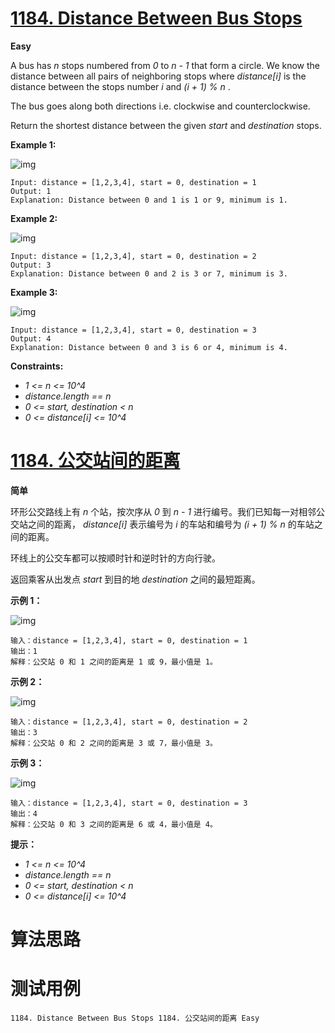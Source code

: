 # [1184. Distance Between Bus Stops][enTitle]

**Easy**

A bus has  *n*  stops numbered from  *0*  to  *n - 1*  that form a circle. We know the distance between all pairs of neighboring stops where  *distance[i]*  is the distance between the stops number  *i*  and  *(i + 1) % n* .

The bus goes along both directions i.e. clockwise and counterclockwise.

Return the shortest distance between the given  *start*  and  *destination*  stops.



**Example 1:** 

![img](https://assets.leetcode.com/uploads/2019/09/03/untitled-diagram-1.jpg)

```
Input: distance = [1,2,3,4], start = 0, destination = 1
Output: 1
Explanation: Distance between 0 and 1 is 1 or 9, minimum is 1.
```



**Example 2:** 

![img](https://assets.leetcode.com/uploads/2019/09/03/untitled-diagram-1-1.jpg)

```
Input: distance = [1,2,3,4], start = 0, destination = 2
Output: 3
Explanation: Distance between 0 and 2 is 3 or 7, minimum is 3.

```



**Example 3:** 

![img](https://assets.leetcode.com/uploads/2019/09/03/untitled-diagram-1-2.jpg)

```
Input: distance = [1,2,3,4], start = 0, destination = 3
Output: 4
Explanation: Distance between 0 and 3 is 6 or 4, minimum is 4.

```



**Constraints:** 

-  *1 <= n <= 10^4*  
-  *distance.length == n*  
-  *0 <= start, destination < n*  
-  *0 <= distance[i] <= 10^4* 


# [1184. 公交站间的距离][cnTitle]

**简单**

环形公交路线上有  *n*  个站，按次序从  *0*  到  *n - 1*  进行编号。我们已知每一对相邻公交站之间的距离， *distance[i]*  表示编号为  *i*  的车站和编号为  *(i + 1) % n*  的车站之间的距离。

环线上的公交车都可以按顺时针和逆时针的方向行驶。

返回乘客从出发点  *start*  到目的地  *destination*  之间的最短距离。



**示例 1：** 

![img](https://assets.leetcode-cn.com/aliyun-lc-upload/uploads/2019/09/08/untitled-diagram-1.jpg)

```
输入：distance = [1,2,3,4], start = 0, destination = 1
输出：1
解释：公交站 0 和 1 之间的距离是 1 或 9，最小值是 1。
```



**示例 2：** 

![img](https://assets.leetcode-cn.com/aliyun-lc-upload/uploads/2019/09/08/untitled-diagram-1-1.jpg)

```
输入：distance = [1,2,3,4], start = 0, destination = 2
输出：3
解释：公交站 0 和 2 之间的距离是 3 或 7，最小值是 3。

```



**示例 3：** 

![img](https://assets.leetcode-cn.com/aliyun-lc-upload/uploads/2019/09/08/untitled-diagram-1-2.jpg)

```
输入：distance = [1,2,3,4], start = 0, destination = 3
输出：4
解释：公交站 0 和 3 之间的距离是 6 或 4，最小值是 4。

```



**提示：** 

-  *1 <= n <= 10^4*  
-  *distance.length == n*  
-  *0 <= start, destination < n*  
-  *0 <= distance[i] <= 10^4* 




# 算法思路

# 测试用例
```
1184. Distance Between Bus Stops 1184. 公交站间的距离 Easy
```

[enTitle]: https://leetcode.com/problems/distance-between-bus-stops/
[cnTitle]: https://leetcode-cn.com/problems/distance-between-bus-stops/
